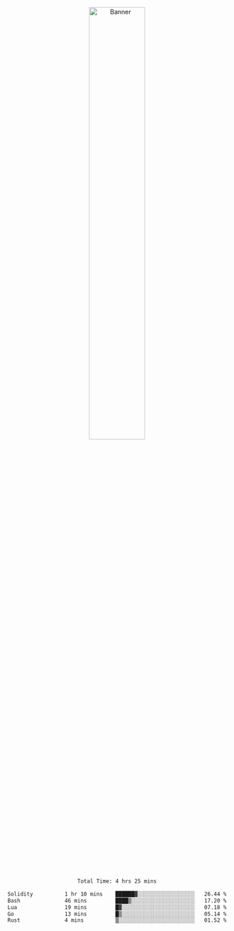 <p align="center">
    <img src="https://upload.wikimedia.org/wikipedia/en/b/b8/Lain_hacker_small.jpg" alt="Banner" width="50%">
</p>

<div align="center">
<!--START_SECTION:waka-->

```txt
Total Time: 4 hrs 25 mins

Solidity          1 hr 10 mins    ██████▓░░░░░░░░░░░░░░░░░░   26.44 %
Bash              46 mins         ████▒░░░░░░░░░░░░░░░░░░░░   17.20 %
Lua               19 mins         █▓░░░░░░░░░░░░░░░░░░░░░░░   07.18 %
Go                13 mins         █▒░░░░░░░░░░░░░░░░░░░░░░░   05.14 %
Rust              4 mins          ▒░░░░░░░░░░░░░░░░░░░░░░░░   01.52 %
```

<!--END_SECTION:waka-->
</div>
